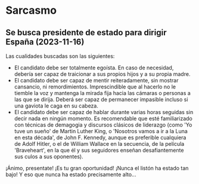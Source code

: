 # Sarcasmo

## Se busca presidente de estado para dirigir España (2023-11-16)
Las cualidades buscadas son las siguientes:
 - El candidato debe ser totalmente egoísta. En caso de necesidad, debería ser capaz de traicionar a sus propios hijos y a su propia madre.
 - El candidato debe ser capaz de mentir reiteradamente, sin mostrar cansancio, ni remordimientos. Imprescindible que al hacerlo no le tiemble la voz y mantenga la mirada fija hacia las cámaras o
personas a las que se dirija. Deberá ser capaz de permanecer impasible incluso si una gaviota le caga en su cabeza.
 - El candidato debe ser capaz de hablar durante varias horas seguidas sin decir nada en ningún momento. Es recomendable que esté familiarizado con técnicas de demagogia y discursos clásicos de
liderazgo (como 'Yo tuve un sueño' de Martin Luther King, o 'Nosotros vamos a ir a la Luna en esta década', de John F. Kennedy, aunque es preferible cualquiera de Adolf Hitler, o el de
William Wallace en la secuencia, de la película 'Braveheart', en la que él y sus seguidores enseñan desafiantemente sus culos a sus oponentes).

¡Ánimo, presentate! ¡Es tu gran oportunidad! ¡Nunca el listón ha estado tan bajo! Y eso que nunca ha estado precisamente alto...
